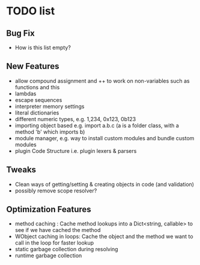 # TODO list

## Bug Fix
- How is this list empty?

## New Features
- allow compound assignment and ++ to work on non-variables such as functions and this
- lambdas
- escape sequences
- interpreter memory settings
- literal dictionaries
- different numeric types, e.g. 1,234, 0x123, 0b123
- importing object based e.g. import a.b.c (a is a folder class, with a method 'b' which imports b)
- module manager, e.g. way to install custom modules and bundle custom modules
- plugin Code Structure i.e. plugin lexers & parsers

## Tweaks

- Clean ways of getting/setting & creating objects in code (and validation)
- possibly remove scope resolver?

## Optimization Features
- method caching : Cache method lookups into a Dict<string, callable> to see if we have cached the method
- WObject caching in loops: Cache the object and the method we want to call in the loop for faster lookup
- static garbage collection during resolving
- runtime garbage collection
